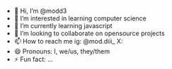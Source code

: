 - 👋 Hi, I’m @modd3
- 👀 I’m interested in learning computer science
- 🌱 I’m currently learning javascript
- 💞️ I’m looking to collaborate on opensource projects
- 📫 How to reach me ig: @mod.diii_  X:
- 😄 Pronouns: I, we/us, they/them
- ⚡ Fun fact: ...

<!---
modd3/modd3 is a ✨ special ✨ repository because its `README.md` (this file) appears on your GitHub profile.
You can click the Preview link to take a look at your changes.
--->
